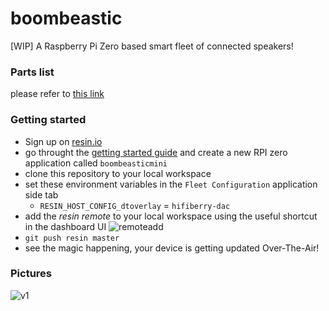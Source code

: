 # boombeastic
 [WIP] A Raspberry Pi Zero based smart fleet of connected speakers!

### Parts list
please refer to [this link](https://raw.githubusercontent.com/resin-io-playground/boombeastic/master/docs/BoM.md)

### Getting started
* Sign up on [resin.io](https://dashboard.resin.io/signup)
* go throught the [getting started guide](http://docs.resin.io/raspberrypi/nodejs/getting-started/) and create a new RPI zero application called `boombeasticmini`
* clone this repository to your local workspace
* set these environment variables in the `Fleet Configuration` application side tab
  * `RESIN_HOST_CONFIG_dtoverlay` = `hifiberry-dac`
* add the *resin remote* to your local workspace using the useful shortcut in the dashboard UI ![remoteadd](https://raw.githubusercontent.com/resin-io-playground/boombeastic/master/docs/gitresinremote.png)
* `git push resin master`
* see the magic happening, your device is getting updated Over-The-Air!
### Pictures
![v1](https://raw.githubusercontent.com/resin-io-playground/boombeastic/master/docs/20160630_210905.jpg)
